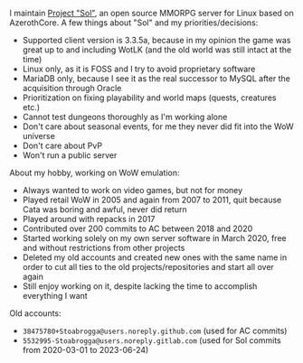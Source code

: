 I maintain [Project "Sol"](https://gitlab.com/opfesoft/sol), an open source MMORPG server for Linux based on AzerothCore. A few things about "Sol" and my priorities/decisions:
- Supported client version is 3.3.5a, because in my opinion the game was great up to and including WotLK (and the old world was still intact at the time)
- Linux only, as it is FOSS and I try to avoid proprietary software
- MariaDB only, because I see it as the real successor to MySQL after the acquisition through Oracle
- Prioritization on fixing playability and world maps (quests, creatures etc.)
- Cannot test dungeons thoroughly as I'm working alone
- Don't care about seasonal events, for me they never did fit into the WoW universe
- Don't care about PvP
- Won't run a public server

About my hobby, working on WoW emulation:
- Always wanted to work on video games, but not for money
- Played retail WoW in 2005 and again from 2007 to 2011, quit because Cata was boring and awful, never did return
- Played around with repacks in 2017
- Contributed over 200 commits to AC between 2018 and 2020
- Started working solely on my own server software in March 2020, free and without restrictions from other projects
- Deleted my old accounts and created new ones with the same name in order to cut all ties to the old projects/repositories and start all over again
- Still enjoy working on it, despite lacking the time to accomplish everything I want

Old accounts:
- `38475780+Stoabrogga@users.noreply.github.com` (used for AC commits)
- `5532995-Stoabrogga@users.noreply.gitlab.com` (used for Sol commits from 2020-03-01 to 2023-06-24)
